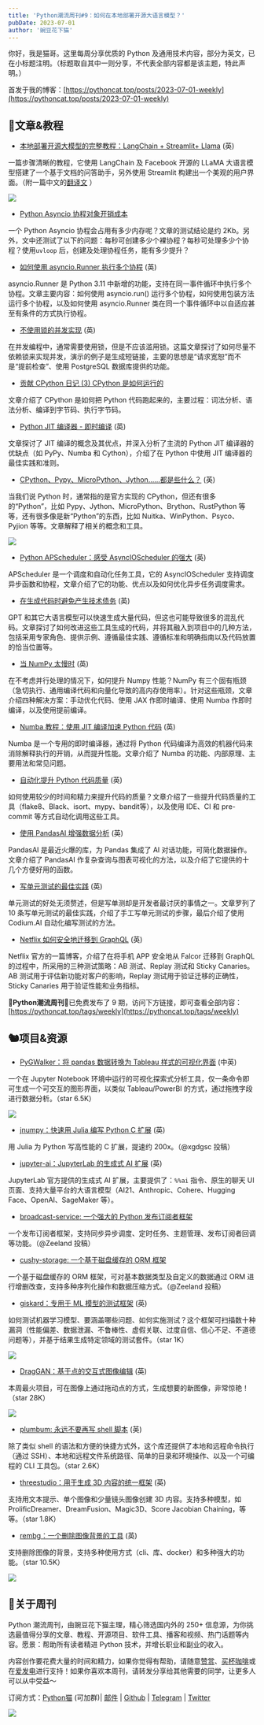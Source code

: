 ```yaml
---
title: 'Python潮流周刊#9：如何在本地部署开源大语言模型？'
pubDate: 2023-07-01
author: '豌豆花下猫'
---
```


你好，我是猫哥。这里每周分享优质的 Python 及通用技术内容，部分为英文，已在小标题注明。（标题取自其中一则分享，不代表全部内容都是该主题，特此声明。）

首发于我的博客：[https://pythoncat.top/posts/2023-07-01-weekly](https://pythoncat.top/posts/2023-07-01-weekly)

## 🦄文章&教程

- [本地部署开源大模型的完整教程：LangChain + Streamlit+ Llama](https://ai.plainenglish.io/%EF%B8%8F-langchain-streamlit-llama-bringing-conversational-ai-to-your-local-machine-a1736252b172) (英)

一篇步骤清晰的教程，它使用 LangChain 及 Facebook 开源的 LLaMA 大语言模型搭建了一个基于文档的问答助手，另外使用 Streamlit 构建出一个美观的用户界面。（附一篇中文的[翻译文](https://segmentfault.com/a/1190000043935266) ）

![](https://img.pythoncat.top/2023-06-30_llm.png)

- [Python Asyncio 协程对象开销成本](http://so1n.me/2023/05/29/python_asyncio_lib_overhead/)

一个 Python Asyncio 协程会占用有多少内存呢？文章的测试结论是约 2Kb。另外，文中还测试了以下的问题：每秒可创建多少个裸协程？每秒可处理多少个协程？使用`uvloop` 后，创建及处理协程任务，能有多少提升？

- [如何使用 asyncio.Runner 执行多个协程](https://superfastpython.com/asyncio-runner/) (英)

asyncio.Runner 是 Python 3.11 中新增的功能，支持在同一事件循环中执行多个协程。文章主要内容：如何使用 asyncio.run() 运行多个协程，如何使用包装方法运行多个协程，以及如何使用 asyncio.Runner 类在同一个事件循环中以自适应甚至有条件的方式执行协程。

- [不使用锁的并发实现](https://hakibenita.com/django-concurrency) (英)

在并发编程中，通常需要使用锁，但是不应该滥用锁。这篇文章探讨了如何尽量不依赖锁来实现并发，演示的例子是生成短链接，主要的思想是“请求宽恕”而不是“提前检查”、使用 PostgreSQL 数据库提供的功能。

- [贡献 CPython 日记 (3) CPython 是如何运行的](https://zhuanlan.zhihu.com/p/639119164)

文章介绍了 CPython 是如何把 Python 代码跑起来的，主要过程：词法分析、语法分析、编译到字节码、执行字节码。

- [Python JIT 编译器 - 即时编译](https://coderslegacy.com/python-jit-compilers/) (英)

文章探讨了 JIT 编译的概念及其优点，并深入分析了主流的 Python JIT 编译器的优缺点（如 PyPy、Numba 和 Cython），介绍了在 Python 中使用 JIT 编译器的最佳实践和准则。

- [CPython、Pypy、MicroPython、Jython……都是些什么？](https://www.bitecode.dev/p/whats-the-deal-with-cpython-pypy) (英)

当我们说 Python 时，通常指的是官方实现的 CPython，但还有很多的“Python”，比如 Pypy、Jython、MicroPython、Brython、RustPython 等等，还有很多像是新“Python”的东西，比如 Nuitka、WinPython、Psyco、Pyjion 等等。文章解释了相关的概念和工具。

![](https://img.pythoncat.top/2023-07-01_python.jpeg)

- [Python APScheduler：感受 AsyncIOScheduler 的强大](https://coderslegacy.com/python-apscheduler-asyncioscheduler/) (英)

APScheduler 是一个调度和自动化任务工具，它的 AsyncIOScheduler 支持调度异步函数和协程，文章介绍了它的功能、优点以及如何优化异步任务调度需求。

- [在生成代码时避免产生技术债务](https://sourcery.ai/blog/chatgpt-maintainable-code/) (英)

GPT 和其它大语言模型可以快速生成大量代码，但这也可能导致很多的混乱代码。文章探讨了如何改进这些工具生成的代码，并将其融入到项目中的几种方法，包括采用专家角色、提供示例、遵循最佳实践、遵循标准和明确指南以及代码放置的恰当位置等。

- [当 NumPy 太慢时](https://pythonspeed.com/articles/numpy-is-slow/) (英)

在不考虑并行处理的情况下，如何提升 Numpy 性能？NumPy 有三个固有瓶颈（急切执行、通用编译代码和向量化导致的高内存使用率）。针对这些瓶颈，文章介绍四种解决方案：手动优化代码、使用 JAX 作即时编译、使用 Numba 作即时编译，以及使用提前编译。

- [Numba 教程：使用 JIT 编译加速 Python 代码](https://coderslegacy.com/python-numba-tutorial/) (英)

Numba 是一个专用的即时编译器，通过将 Python 代码编译为高效的机器代码来消除解释执行的开销，从而提升性能。文章介绍了 Numba 的功能、内部原理、主要用法和常见问题。

- [自动化提升 Python 代码质量](https://blog.fidelramos.net/software/python-code-quality) (英)

如何使用较少的时间和精力来提升代码的质量？文章介绍了一些提升代码质量的工具（flake8、Black、isort、mypy、bandit等），以及使用 IDE、CI 和 pre-commit 等方式自动化调用这些工具。 

- [使用 PandasAI 增强数据分析](https://cognibits.hashnode.dev/enhancing-data-analysis-with-pandasai) (英)

PandasAI 是最近火爆的库，为 Pandas 集成了 AI 对话功能，可简化数据操作。文章介绍了 PandasAI 作复杂查询与图表可视化的方法，以及介绍了它提供的十几个方便好用的函数。

- [ 写单元测试的最佳实践](https://www.codium.ai/blog/best-practices-for-writing-unit-tests/) (英)

单元测试的好处无须赘述，但是写单测却是开发者最讨厌的事情之一。文章罗列了 10 条写单元测试的最佳实践，介绍了手工写单元测试的步骤，最后介绍了使用 Codium.AI 自动化编写测试的方法。

- [Netflix 如何安全地迁移到 GraphQL](https://netflixtechblog.com/migrating-netflix-to-graphql-safely-8e1e4d4f1e72) (英)

Netflix 官方的一篇博客，介绍了在将手机 APP 安全地从 Falcor 迁移到 GraphQL 的过程中，所采用的三种测试策略：AB 测试、Replay 测试和 Sticky Canaries。AB 测试用于评估新功能对客户的影响，Replay 测试用于验证迁移的正确性，Sticky Canaries 用于验证性能和业务指标。

🎁**Python潮流周刊**🎁已免费发布了 9 期，访问下方链接，即可查看全部内容：[https://pythoncat.top/tags/weekly](https://pythoncat.top/tags/weekly) 

## 🐿️项目&资源

- [PyGWalker：将 pandas 数据转换为 Tableau 样式的可视化界面](https://github.com/Kanaries/pygwalker) (中英)

一个在 Jupyter Notebook 环境中运行的可视化探索式分析工具，仅一条命令即可生成一个可交互的图形界面，以类似 Tableau/PowerBI 的方式，通过拖拽字段进行数据分析。（star 6.5K）

![](https://img.pythoncat.top/pygwalker2.png)

- [jnumpy：快速用 Julia 编写 Python C 扩展](https://github.com/Suzhou-Tongyuan/jnumpy) (英)

用 Julia 为 Python 写高性能的 C 扩展，提速约 200x。（@xgdgsc 投稿）

- [jupyter-ai：JupyterLab 的生成式 AI 扩展](https://github.com/jupyterlab/jupyter-ai) (英)

JupyterLab 官方提供的生成式 AI 扩展，主要提供了：`%%ai` 指令、原生的聊天 UI 页面、支持大量平台的大语言模型（AI21、Anthropic、Cohere、Hugging Face、OpenAI、SageMaker 等）。

- [broadcast-service: 一个强大的 Python 发布订阅者框架](https://github.com/Undertone0809/broadcast-service)

一个发布订阅者框架，支持同步异步调度、定时任务、主题管理、发布订阅者回调等功能。（@Zeeland 投稿）

- [cushy-storage: 一个基于磁盘缓存的 ORM 框架](https://github.com/Undertone0809/cushy-storage)

一个基于磁盘缓存的 ORM 框架，可对基本数据类型及自定义的数据通过 ORM 进行增删改查，支持多种序列化操作和数据压缩方式。（@Zeeland 投稿）

- [giskard：专用于 ML 模型的测试框架](https://github.com/Giskard-AI/giskard) (英)

如何测试机器学习模型、要涵盖哪些问题、如何实施测试？这个框架可扫描数十种漏洞（性能偏差、数据泄漏、不鲁棒性、虚假关联、过度自信、信心不足、不道德问题等），并基于结果生成特定领域的测试套件。（star 1K）

![](https://img.pythoncat.top/giskard.png)

- [DragGAN：基于点的交互式图像编辑](https://github.com/XingangPan/DragGAN) (英)

本周最火项目，可在图像上通过拖动点的方式，生成想要的新图像，非常惊艳！（star 28K）

![](https://img.pythoncat.top/DragGAN.gif)

- [plumbum: 永远不要再写 shell 脚本](https://github.com/tomerfiliba/plumbum) (英)

除了类似 shell 的语法和方便的快捷方式外，这个库还提供了本地和远程命令执行（通过 SSH）、本地和远程文件系统路径、简单的目录和环境操作、以及一个可编程的 CLI 工具包。（star 2.6K）

- [threestudio：用于生成 3D 内容的统一框架](https://github.com/threestudio-project/threestudio) (英)

支持用文本提示、单个图像和少量镜头图像创建 3D 内容。支持多种模型，如 ProlificDreamer、DreamFusion、Magic3D、Score Jacobian Chaining，等等。（star 1.8K）

- [rembg：一个删除图像背景的工具](https://github.com/danielgatis/rembg) (英)

支持删除图像的背景，支持多种使用方式（cli、库、docker）和多种强大的功能。（star 10.5K）

![](https://img.pythoncat.top/2023-07-01_rembg.png)

## 🐼关于周刊

Python 潮流周刊，由豌豆花下猫主理，精心筛选国内外的 250+ 信息源，为你挑选最值得分享的文章、教程、开源项目、软件工具、播客和视频、热门话题等内容。愿景：帮助所有读者精进 Python 技术，并增长职业和副业的收入。

内容创作要花费大量的时间和精力，如果你觉得有帮助，请随意[赞赏](https://img.pythoncat.top/wechat_code.png)、[买杯咖啡](https://www.buymeacoffee.com/pythoncat)或在[爱发电](https://afdian.net/a/pythoncat)进行支持！如果你喜欢本周刊，请转发分享给其他需要的同学，让更多人可以从中受益～

订阅方式：[Python猫](https://img.pythoncat.top/python_cat.jpg) (可加群)| [邮件](https://pythoncat.substack.com) | [Github](https://github.com/chinesehuazhou/python-weekly) | [Telegram](https://t.me/pythontrendingweekly) | [Twitter](https://twitter.com/chinesehuazhou)

![](https://img.pythoncat.top/pythoncat.png)
